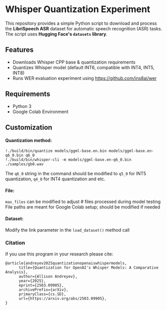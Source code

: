 # Whisper Quantization Experiment

This repository provides a simple Python script to download and process the **LibriSpeech ASR** dataset for automatic speech recognition (ASR) tasks. The script uses **Hugging Face's `datasets` library**.

## **Features**
- Downloads Whisper CPP base & quantization requirements
- Quantizes Whisper model (default INT6, compatible with INT4, INT5, INT8)
- Runs WER evaluation experiment using https://github.com/ins8ai/wer
  
## **Requirements**
- Python 3
- Google Colab Environment

## Customization

#### Quantization method:<br>
`!./build/bin/quantize models/ggml-base.en.bin models/ggml-base.en-q6_0.bin q6_0`<br>
`!./build/bin/whisper-cli -m models/ggml-base.en-q6_0.bin ./samples/gb0.wav `<br>

The `q6_0` string in the command should be modified to `q5_0` for INT5 quantization, `q4_0` for INT4 quantization and etc.

#### File: 
`max_files` can be modified to adjust # files processed during model testing
File paths are meant for Google Colab setup; should be modified if needed

#### Dataset:
Modify the link parameter in the `load_dataset()` method call

### Citation
If you use this program in your research please cite:

```
@article{andreyev2025quantizationopenaiswhispermodels,
      title={Quantization for OpenAI's Whisper Models: A Comparative Analysis}, 
      author={Allison Andreyev},
      year={2025},
      eprint={2503.09905},
      archivePrefix={arXiv},
      primaryClass={cs.SD},
      url={https://arxiv.org/abs/2503.09905}, 
}
```
